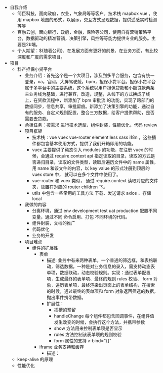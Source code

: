 - 自我介绍
  - 简巨科技，面向政府，农业，气象局等等客户，技术栈 mapbox vue ，使用 mapbox 地图的形式，以展示，交互方式呈现数据，提供遥感实时检测等等
  - 百融云创，面向银行，政府，金融，保险等公司，使用自有营销策略平台，数据驱动的精准营销，决策引擎，风控等等能力提供专业的服务。主要是2b端。
  - 个人期望：${随着公司}，在发展方面有更好的前景，在业务方面，有比较深度和广度的需求项目。
- 项目
  - 科产担保小贷平台
    - 业务介绍：首先这个是一个大项目，涉及到多平台服务，包含有统一登录，oa，官网，大屏驾驶舱，bpm，担保小贷平台。担保小贷平台属于多平台中的主要系统，这个系统以用户担保贷款和小额贷款两条主业务线为基础，进行兼容，改造，规整，从线下的方式换成了线上，在贷款流程中，新添加了 bpm 审批流 的功能，实现了跨部门的数据同步，信息共享，审批留痕。新添加了决策引擎的功能，通过自有的服务、自定义规则配置，整合三方数据，给客户提供帮助，是否需要去贷款。
    - 承担任务：按需求 进行技术选型，组件封装，性能优化，代码 review
    - 项目框架
      - 技术栈：vue vuex vue-router element less sass i18n ，这些插件都包含基本使用方式，提供了我们开箱即用的功能。
      - vuex 主要提供了动态引入 modules 的功能，在注册 vuex 的时候，会通过 require.context api 指定读取的目录，读取的方式是否递归目录，读取的文件类型，读取后遍历文件中的 name 属性，用 name 和该文件的内容，以 key value 的形式注册到顶层的 vuex store 中， 就可以在多个文件中使用了。
      - vue-router 和 vuex 类似， 通过 require.context 读取对应的文件夹，放置在对应的 router children 下。
      - utils 中包含一些常用的工具方法 下载、发送请求 axios 、存储 local
    - 我做的内容
      - 分离环境，通过 env development test uat production 配置不同变量，通过不同 命令启用、打包 不同环境的代码。
      - 组件封装，文档的推广
      - 代码优化
      - 业务的开发
    - 项目难点
      - 组件的扩展性
        - 表单
          - 描述: 业务中有来两种表单，一个普通的筛选框，和表格联动，筛选数据。一种是对业务信息的录入，需支持动态表单项，数据联动，动态校验规则。实现：通过表单配置项，生成最终的表单项、最终的规则 rules 校验、 form 对象，遍历表单项，最终渲染出页面上的表单结构，在搜索的时候，通过最终的表单项和 form 对象返回筛选的数据，抛出事件携带数据。
          - 扩展性：
            - 插槽的预留
            - handleChange 每个组件都包含回调事件，在组件值发生改变的时候，会执行这个方法，并携带参数
            - show 方法用来控制表单项是否显示
            - rules 方法控制该表单项的规则校验
            - form 属性的支持 v-bind="{}"
        - iframe 业务支持和缓存
          - 描述：
  - keep-alive 的原理
  - 性能优化



